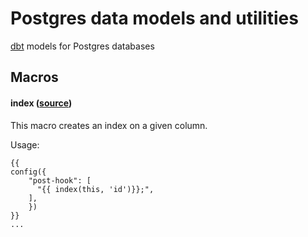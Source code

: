 # Postgres data models and utilities

[dbt](https://www.getdbt.com) models for Postgres databases


## Macros
#### index ([source](macros/sql/index.sql))
This macro creates an index on a given column.

Usage:
```
{{
config({
    "post-hook": [
      "{{ index(this, 'id')}};",
    ],
    })
}}
...
